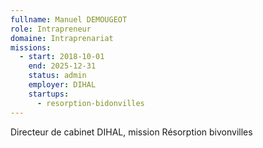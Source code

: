 ```yaml
---
fullname: Manuel DEMOUGEOT
role: Intrapreneur
domaine: Intraprenariat
missions:
  - start: 2018-10-01
    end: 2025-12-31
    status: admin
    employer: DIHAL
    startups:
      - resorption-bidonvilles
---
```

Directeur de cabinet DIHAL, mission Résorption bivonvilles